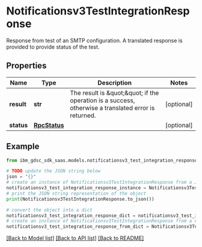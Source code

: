 # Notificationsv3TestIntegrationResponse

Response from test of an SMTP configuration.  A translated response is provided to provide status of the test.

## Properties

Name | Type | Description | Notes
------------ | ------------- | ------------- | -------------
**result** | **str** | The result is \&quot;\&quot; if the operation is a success, otherwise a translated error is returned. | [optional] 
**status** | [**RpcStatus**](RpcStatus.md) |  | [optional] 

## Example

```python
from ibm_gdsc_sdk_saas.models.notificationsv3_test_integration_response import Notificationsv3TestIntegrationResponse

# TODO update the JSON string below
json = "{}"
# create an instance of Notificationsv3TestIntegrationResponse from a JSON string
notificationsv3_test_integration_response_instance = Notificationsv3TestIntegrationResponse.from_json(json)
# print the JSON string representation of the object
print(Notificationsv3TestIntegrationResponse.to_json())

# convert the object into a dict
notificationsv3_test_integration_response_dict = notificationsv3_test_integration_response_instance.to_dict()
# create an instance of Notificationsv3TestIntegrationResponse from a dict
notificationsv3_test_integration_response_from_dict = Notificationsv3TestIntegrationResponse.from_dict(notificationsv3_test_integration_response_dict)
```
[[Back to Model list]](../README.md#documentation-for-models) [[Back to API list]](../README.md#documentation-for-api-endpoints) [[Back to README]](../README.md)


